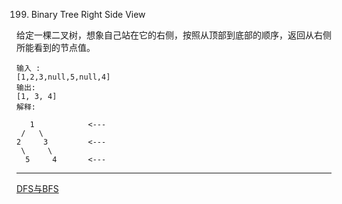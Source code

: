 199. Binary Tree Right Side View

给定一棵二叉树，想象自己站在它的右侧，按照从顶部到底部的顺序，返回从右侧所能看到的节点值。

```
输入 :
[1,2,3,null,5,null,4]
输出: 
[1, 3, 4]
解释:

   1            <---
 /   \
2     3         <---
 \     \
  5     4       <---
```

-----------

[DFS与BFS](https://leetcode-cn.com/problems/binary-tree-right-side-view/solution/jian-dan-bfsdfs-bi-xu-miao-dong-by-sweetiee/)